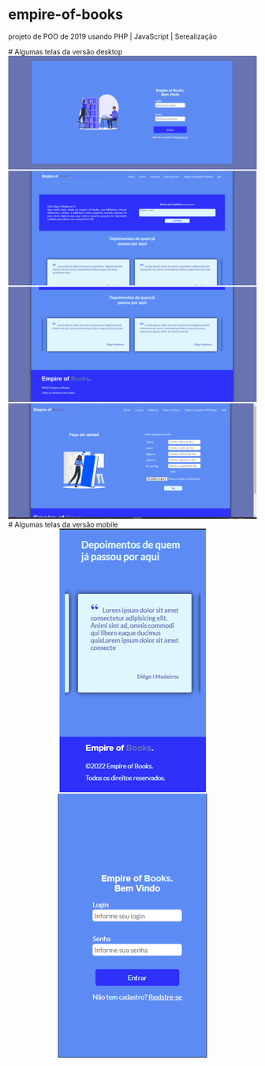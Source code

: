# empire-of-books
projeto de POO de 2019 usando PHP | JavaScript | Serealização

<div>
  # Algumas telas da versão desktop
  <img src="https://github.com/DiegoImperiano/empire-of-books/blob/main/imagens-do-projeto/tela-login.png"/>
  <img src="https://github.com/DiegoImperiano/empire-of-books/blob/main/imagens-do-projeto/tela-de-inicio.png"/>
  <img src="https://github.com/DiegoImperiano/empire-of-books/blob/main/imagens-do-projeto/tela-de-inicio2.png"/>
  <img src="https://github.com/DiegoImperiano/empire-of-books/blob/main/imagens-do-projeto/tela-de-upload.png"/>
 </div>  
 # Algumas telas da versão mobile
  <div align="center">
  
  <img src="https://github.com/DiegoImperiano/empire-of-books/blob/main/imagens-do-projeto/login-inicio2.png"/>
  <img src="https://github.com/DiegoImperiano/empire-of-books/blob/main/imagens-do-projeto/login-mobile.png"/>
</div>
